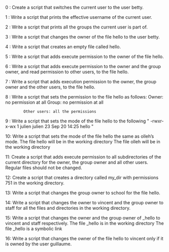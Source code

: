 0 : Create a script that switches the current user to the user betty.

1 : Write a script that prints the effective username of the current user.

2 : Write a script that prints all the groups the current user is part of.

3 : Write a script that changes the owner of the file hello to the user betty.

4 : Write a script that creates an empty file called hello.

5 : Write a script that adds execute permission to the owner of the file hello.

6 : Write a script that adds execute permission to the owner and the group owner, and read permission to other users, to the file hello.

7 : Write a script that adds execution permission to the owner, the group owner and the other users, to the file hello.

8 : Write a script that sets the permission to the file hello as follows:
			Owner: no permission at all
			Group: no permission at all

			Other users: all the permissions
9 : Write a script that sets the mode of the file hello to the following " -rwxr-x-wx 1 julien julien 23 Sep 20 14:25 hello "

10: Write a script that sets the mode of the file hello the same as olleh’s mode.
			The file hello will be in the working directory
			The file olleh will be in the working directory

11: Create a script that adds execute permission to all subdirectories of the current directory for the owner, the group owner and all other users. Regular files should not be changed.

12: Create a script that creates a directory called my_dir with permissions 751 in the working directory.

13: Write a script that changes the group owner to school for the file hello.

14: Write a script that changes the owner to vincent and the group owner to staff for all the files and directories in the working directory.

15: Write a script that changes the owner and the group owner of _hello to vincent and staff respectively.
			The file _hello is in the working directory
			The file _hello is a symbolic link

16: Write a script that changes the owner of the file hello to vincent only if it is owned by the user guillaume.


